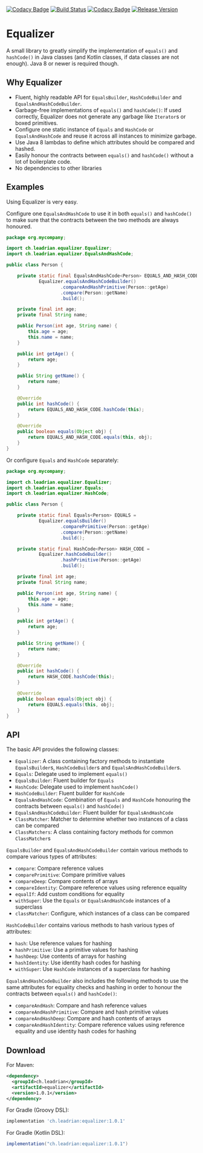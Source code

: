 [![Codacy Badge](https://api.codacy.com/project/badge/Grade/6e4827b909274d13a109be0d47dcf4d8)](https://www.codacy.com/app/Double-O-Seven/equalizer?utm_source=github.com&amp;utm_medium=referral&amp;utm_content=Double-O-Seven/equalizer&amp;utm_campaign=Badge_Grade)
[![Build Status](https://travis-ci.org/Double-O-Seven/kamp.svg?branch=master)](https://travis-ci.org/Double-O-Seven/kamp)
[![Codacy Badge](https://api.codacy.com/project/badge/Coverage/6e4827b909274d13a109be0d47dcf4d8)](https://www.codacy.com/app/Double-O-Seven/equalizer?utm_source=github.com&utm_medium=referral&utm_content=Double-O-Seven/equalizer&utm_campaign=Badge_Coverage)
[![Release Version](https://img.shields.io/maven-central/v/ch.leadrian/equalizer.svg?label=release)](https://search.maven.org/search?q=g:ch.leadrian%20AND%20a:equalizer)

# Equalizer

A small library to greatly simplify the implementation of `equals()` and `hashCode()` in Java classes (and Kotlin classes, if data classes are not enough).
Java 8 or newer is required though.

## Why Equalizer

*   Fluent, highly readable API for `EqualsBuilder`, `HashCodeBuilder` and `EqualsAndHashCodeBuilder`.
*   Garbage-free implementations of `equals()` and `hashCode()`: If used correctly, Equalizer does not generate any garbage like `Iterator`s or boxed primitives.
*   Configure one static instance of `Equals` and `HashCode` or `EqualsAndHashCode` and reuse it across all instances to minimize garbage.
*   Use Java 8 lambdas to define which attributes should be compared and hashed.
*   Easily honour the contracts between `equals()` and `hashCode()` without a lot of boilerplate code.
*   No dependencies to other libraries

## Examples

Using Equalizer is very easy.

Configure one `EqualsAndHashCode` to use it in both `equals()` and `hashCode()` to make sure that the contracts between the two methods are always honoured.

```java
package org.mycompany;

import ch.leadrian.equalizer.Equalizer;
import ch.leadrian.equalizer.EqualsAndHashCode;

public class Person {

    private static final EqualsAndHashCode<Person> EQUALS_AND_HASH_CODE =
            Equalizer.equalsAndHashCodeBuilder()
                    .compareAndHashPrimitive(Person::getAge)
                    .compare(Person::getName)
                    .build();

    private final int age;
    private final String name;

    public Person(int age, String name) {
        this.age = age;
        this.name = name;
    }

    public int getAge() {
        return age;
    }

    public String getName() {
        return name;
    }

    @Override
    public int hashCode() {
        return EQUALS_AND_HASH_CODE.hashCode(this);
    }

    @Override
    public boolean equals(Object obj) {
        return EQUALS_AND_HASH_CODE.equals(this, obj);
    }
}
```

Or configure `Equals` and `HashCode` separately:

```java
package org.mycompany;

import ch.leadrian.equalizer.Equalizer;
import ch.leadrian.equalizer.Equals;
import ch.leadrian.equalizer.HashCode;

public class Person {

    private static final Equals<Person> EQUALS = 
            Equalizer.equalsBuilder()
                    .comparePrimitive(Person::getAge)
                    .compare(Person::getName)
                    .build();

    private static final HashCode<Person> HASH_CODE = 
            Equalizer.hashCodeBuilder()
                    .hashPrimitive(Person::getAge)
                    .build();

    private final int age;
    private final String name;

    public Person(int age, String name) {
        this.age = age;
        this.name = name;
    }

    public int getAge() {
        return age;
    }

    public String getName() {
        return name;
    }

    @Override
    public int hashCode() {
        return HASH_CODE.hashCode(this);
    }

    @Override
    public boolean equals(Object obj) {
        return EQUALS.equals(this, obj);
    }
}
```

## API

The basic API provides the following classes:

*   `Equalizer`: A class containing factory methods to instantiate `EqualsBuilder`s, `HashCodeBuilder`s and `EqualsAndHashCodeBuilder`s.
*   `Equals`: Delegate used to implement `equals()`
*   `EqualsBuilder`: Fluent builder for `Equals`
*   `HashCode`: Delegate used to implement `hashCode()`
*   `HashCodeBuilder`: Fluent builder for `HashCode`
*   `EqualsAndHashCode`: Combination of `Equals` and `HashCode` honouring the contracts between `equals()` and `hashCode()`
*   `EqualsAndHashCodeBuilder`: Fluent builder for `EqualsAndHashCode`
*   `ClassMatcher`: Matcher to determine whether two instances of a class can be compared
*   `ClassMatchers`: A class containing factory methods for common `ClassMatcher`s
  
`EqualsBuilder`  and `EqualsAndHashCodeBuilder` contain various methods to compare various types of attributes:
*   `compare`: Compare reference values
*   `comparePrimitive`: Compare primitive values
*   `compareDeep`: Compare contents of arrays
*   `compareIdentity`: Compare reference values using reference equality
*   `equalIf`: Add custom conditions for equality
*   `withSuper`: Use the `Equals` or `EqualsAndHashCode` instances of a superclass
*   `classMatcher`: Configure, which instances of a class can be compared
  
`HashCodeBuilder` contains various methods to hash various types of attributes:
*   `hash`: Use reference values for hashing
*   `hashPrimitive`: Use a primitive values for hashing
*   `hashDeep`: Use contents of arrays for hashing
*   `hashIdentity`: Use identity hash codes for hashing
*   `withSuper`: Use `HashCode` instances of a superclass for hashing
  
`EqualsAndHashCodeBuilder` also includes the following methods to use the same attributes for equality checks and hashing in order to honour the contracts between `equals()` and `hashCode()`:
*   `compareAndHash`: Compare and hash reference values
*   `compareAndHashPrimitive`: Compare and hash primitive values
*   `compareAndHashDeep`: Compare and hash contents of arrays
*   `compareAndHashIdentity`: Compare reference values using reference equality and use identity hash codes for hashing
  
## Download

For Maven:
```xml
<dependency>
  <groupId>ch.leadrian</groupId>
  <artifactId>equalizer</artifactId>
  <version>1.0.1</version>
</dependency>
```

For Gradle (Groovy DSL):
```groovy
implementation 'ch.leadrian:equalizer:1.0.1'
```

For Gradle (Kotlin DSL):
```groovy
implementation("ch.leadrian:equalizer:1.0.1")
```
